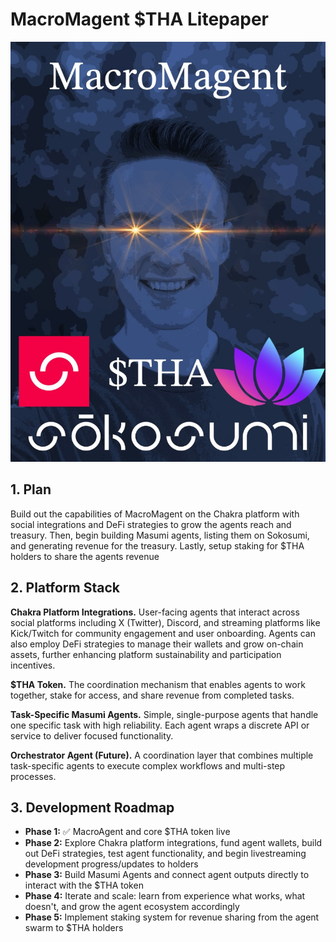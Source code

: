 # MacroMagent $THA Litepaper

![MacroMagent Agent](./agent.jpeg)

## 1. Plan

Build out the capabilities of MacroMagent on the Chakra platform with social integrations and DeFi strategies to grow the agents reach and treasury. Then, begin building Masumi agents, listing them on Sokosumi, and generating revenue for the treasury. Lastly, setup staking for $THA holders to share the agents revenue

## 2. Platform Stack

**Chakra Platform Integrations.** User-facing agents that interact across social platforms including X (Twitter), Discord, and streaming platforms like Kick/Twitch for community engagement and user onboarding. Agents can also employ DeFi strategies to manage their wallets and grow on-chain assets, further enhancing platform sustainability and participation incentives.

**$THA Token.** The coordination mechanism that enables agents to work together, stake for access, and share revenue from completed tasks.

**Task-Specific Masumi Agents.** Simple, single-purpose agents that handle one specific task with high reliability. Each agent wraps a discrete API or service to deliver focused functionality.

**Orchestrator Agent (Future).** A coordination layer that combines multiple task-specific agents to execute complex workflows and multi-step processes.

## 3. Development Roadmap

- **Phase 1:** ✅ MacroAgent and core $THA token live
- **Phase 2:** Explore Chakra platform integrations, fund agent wallets, build out DeFi strategies, test agent functionality, and begin livestreaming development progress/updates to holders
- **Phase 3:** Build Masumi Agents and connect agent outputs directly to interact with the $THA token
- **Phase 4:** Iterate and scale: learn from experience what works, what doesn't, and grow the agent ecosystem accordingly
- **Phase 5:** Implement staking system for revenue sharing from the agent swarm to $THA holders
